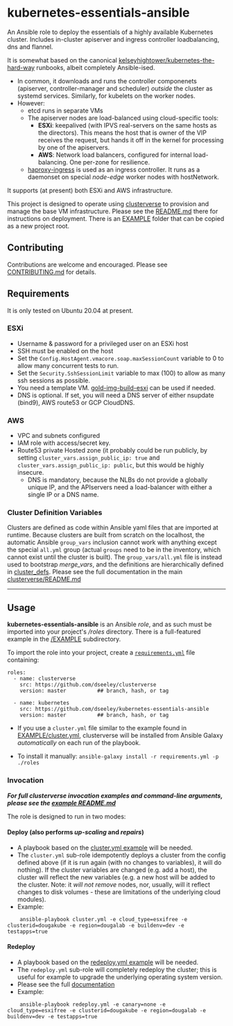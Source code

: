 # kubernetes-essentials-ansible
An Ansible role to deploy the essentials of a highly available Kubernetes cluster. Includes in-cluster apiserver and ingress controller loadbalancing, dns and flannel.

It is somewhat based on the canonical [kelseyhightower/kubernetes-the-hard-way](https://github.com/kelseyhightower/kubernetes-the-hard-way) runbooks, albeit completely Ansible-ised.
+ In common, it downloads and runs the controller componenets (apiserver, controller-manager and scheduler) _outside_ the cluster as systemd services.  Similarly, for kubelets on the worker nodes.  
+ However:
  + etcd runs in separate VMs
  + The apiserver nodes are load-balanced using cloud-specific tools:
    + **ESXi**: keepalived (with IPVS real-servers on the same hosts as the directors).  This means the host that is owner of the VIP receives the request, but hands it off in the kernel for processing by one of the apiservers.
    + **AWS**: Network load balancers, configured for internal load-balancing.  One per-zone for resilience.
  + [haproxy-ingress](https://haproxy-ingress.github.io/) is used as an ingress controller.  It runs as a daemonset on special _node-edge_ worker nodes with hostNetwork.

It supports (at present) both ESXi and AWS infrastructure.  

This project is designed to operate using [clusterverse](https://github.com/dseeley/clusterverse) to provision and manage the base VM infrastructure.  Please see the [README.md](https://github.com/dseeley/clusterverse/blob/master/README.md) there for instructions on deployment.  There is an [EXAMPLE](https://github.com/dseeley/kubernetes-essentials-ansible/tree/master/EXAMPLE) folder that can be copied as a new project root.

## Contributing
Contributions are welcome and encouraged.  Please see [CONTRIBUTING.md](https://github.com/dseeley/kubernetes-essentials-ansible/blob/master/CONTRIBUTING.md) for details.

## Requirements

It is only tested on Ubuntu 20.04 at present.

### ESXi
+ Username & password for a privileged user on an ESXi host
+ SSH must be enabled on the host
+ Set the `Config.HostAgent.vmacore.soap.maxSessionCount` variable to 0 to allow many concurrent tests to run.   
+ Set the `Security.SshSessionLimit` variable to max (100) to allow as many ssh sessions as possible.   
+ You need a template VM.  [gold-img-build-esxi](https://github.com/dseeley/gold-img-build-esxi) can be used if needed.
+ DNS is optional.  If set, you will need a DNS server of either nsupdate (bind9), AWS route53 or GCP CloudDNS.

### AWS
+ VPC and subnets configured
+ IAM role with access/secret key.
+ Route53 private Hosted zone (it probably could be run publicly, by setting `cluster_vars.assign_public_ip: true` and `cluster_vars.assign_public_ip: public`, but this would be highly insecure.
  + DNS is mandatory, because the NLBs do not provide a globally unique IP, and the APIservers need a load-balancer with either a single IP or a DNS name.



### Cluster Definition Variables
Clusters are defined as code within Ansible yaml files that are imported at runtime.  Because clusters are built from scratch on the localhost, the automatic Ansible `group_vars` inclusion cannot work with anything except the special `all.yml` group (actual `groups` need to be in the inventory, which cannot exist until the cluster is built).  The `group_vars/all.yml` file is instead used to bootstrap _merge_vars_, and the definitions are hierarchically defined in [cluster_defs](https://github.com/dseeley/kubernetes-essentials-ansible/tree/master/EXAMPLE/cluster_defs).  Please see the full documentation in the main [clusterverse/README.md](https://github.com/dseeley/clusterverse/blob/master/README.md#cluster-definition-variables)


---
## Usage
**kubernetes-essentials-ansible** is an Ansible _role_, and as such must be imported into your project's _/roles_ directory.  There is a full-featured example in the [/EXAMPLE](https://github.com/dseeley/kubernetes-essentials-ansible/tree/master/EXAMPLE) subdirectory.

To import the role into your project, create a [`requirements.yml`](https://github.com/dseeley/kubernetes-essentials-ansible/blob/master/EXAMPLE/requirements.yml) file containing:
```
roles:
  - name: clusterverse
    src: https://github.com/dseeley/clusterverse
    version: master          ## branch, hash, or tag 

  - name: kubernetes
    src: https://github.com/dseeley/kubernetes-essentials-ansible
    version: master          ## branch, hash, or tag 
```
+ If you use a `cluster.yml` file similar to the example found in [EXAMPLE/cluster.yml](https://github.com/dseeley/kubernetes-essentials-ansible/blob/master/EXAMPLE/cluster.yml), clusterverse will be installed from Ansible Galaxy _automatically_ on each run of the playbook.

+ To install it manually: `ansible-galaxy install -r requirements.yml -p ./roles`


### Invocation

_**For full clusterverse invocation examples and command-line arguments, please see the [example README.md](https://github.com/dseeley/clusterverse/blob/master/EXAMPLE/README.md)**_

The role is designed to run in two modes:
#### Deploy (also performs _up-scaling_ and _repairs_)
+ A playbook based on the [cluster.yml example](https://github.com/dseeley/clusterverse/tree/master/EXAMPLE/cluster.yml) will be needed.
+ The `cluster.yml` sub-role idempotently deploys a cluster from the config defined above (if it is run again (with no changes to variables), it will do nothing).  If the cluster variables are changed (e.g. add a host), the cluster will reflect the new variables (e.g. a new host will be added to the cluster.  Note: it _will not remove_ nodes, nor, usually, will it reflect changes to disk volumes - these are limitations of the underlying cloud modules).
+ Example:
```
    ansible-playbook cluster.yml -e cloud_type=esxifree -e clusterid=dougakube -e region=dougalab -e buildenv=dev -e testapps=true
  ```

#### Redeploy
+ A playbook based on the [redeploy.yml example](https://github.com/dseeley/clusterverse/tree/master/EXAMPLE/redeploy.yml) will be needed.
+ The `redeploy.yml` sub-role will completely redeploy the cluster; this is useful for example to upgrade the underlying operating system version.
+ Please see the full [documentation](#https://github.com/dseeley/clusterverse#redeploy)
+ Example:
```
    ansible-playbook redeploy.yml -e canary=none -e cloud_type=esxifree -e clusterid=dougakube -e region=dougalab -e buildenv=dev -e testapps=true
  ```
